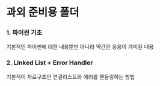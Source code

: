 # 과외 준비용 폴더

### 1. 파이썬 기초
  기본적인 파이썬에 대한 내용뿐만 아니라 약간은 응용이 가미된 내용

### 2. Linked List + Error Handler
  기본적이 자료구조인 연결리스트와 에러를 핸들링하는 방법
